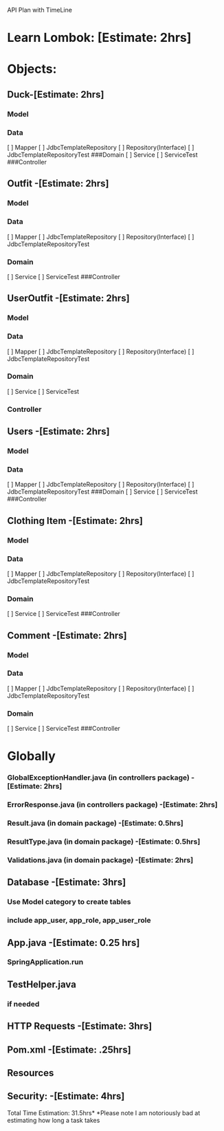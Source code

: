 API Plan with TimeLine
# Learn Lombok: [Estimate: 2hrs]
# Objects: 
## Duck-[Estimate: 2hrs]
### Model
### Data
[ ] Mapper
[ ] JdbcTemplateRepository
[ ] Repository(Interface)
[ ] JdbcTemplateRepositoryTest
###Domain
[ ] Service
[ ] ServiceTest
###Controller

## Outfit -[Estimate: 2hrs]
### Model
### Data
[ ] Mapper
[ ] JdbcTemplateRepository
[ ] Repository(Interface)
[ ] JdbcTemplateRepositoryTest
### Domain
[ ] Service
[ ] ServiceTest
###Controller

## UserOutfit -[Estimate: 2hrs]
### Model
### Data
[ ] Mapper
[ ] JdbcTemplateRepository
[ ] Repository(Interface)
[ ] JdbcTemplateRepositoryTest
### Domain
[ ] Service
[ ] ServiceTest
### Controller


## Users -[Estimate: 2hrs]
### Model
### Data
[ ] Mapper
[ ] JdbcTemplateRepository
[ ] Repository(Interface)
[ ] JdbcTemplateRepositoryTest
###Domain
[ ] Service
[ ] ServiceTest
###Controller

## Clothing Item -[Estimate: 2hrs]
### Model
### Data
[ ] Mapper
[ ] JdbcTemplateRepository
[ ] Repository(Interface)
[ ] JdbcTemplateRepositoryTest
### Domain
[ ] Service
[ ] ServiceTest
###Controller


## Comment -[Estimate: 2hrs]
### Model
### Data
[ ] Mapper
[ ] JdbcTemplateRepository
[ ] Repository(Interface)
[ ] JdbcTemplateRepositoryTest
### Domain
[ ] Service
[ ] ServiceTest
###Controller




# Globally
### GlobalExceptionHandler.java (in controllers package) -[Estimate: 2hrs]
### ErrorResponse.java  (in controllers package) -[Estimate: 2hrs]
### Result.java (in domain package) -[Estimate: 0.5hrs]
### ResultType.java (in domain package) -[Estimate: 0.5hrs]
### Validations.java (in domain package)  -[Estimate: 2hrs]


## Database  -[Estimate: 3hrs]
### Use Model category to create tables
### include app_user, app_role, app_user_role

## App.java  -[Estimate: 0.25 hrs]
### SpringApplication.run


## TestHelper.java
### if needed

## HTTP Requests  -[Estimate: 3hrs]
## Pom.xml   -[Estimate: .25hrs]
## Resources 

## Security:  -[Estimate: 4hrs]



Total Time Estimation: 31.5hrs*
*Please note I am notoriously bad at estimating how long a task takes


